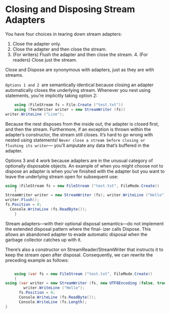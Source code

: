 # Closing and Disposing Stream Adapters
You have four choices in tearing down stream adapters:
1. Close the adapter only.
2. Close the adapter and then close the stream.
3. (For writers) Flush the adapter and then close the stream. 4. (For readers) Close just the stream.

Close and Dispose are synonymous with adapters, just as they are with streams.

`Options 1 and 2 `are semantically identical because closing an adapter automatically closes the underlying stream. Whenever you nest using statements, you’re implicitly taking option 2:
```c#
    using (FileStream fs = File.Create ("test.txt"))
    using (TextWriter writer = new StreamWriter (fs))
writer.WriteLine ("Line");
```

Because the nest disposes from the inside out, the adapter is closed first, and then the stream. Furthermore, if an exception is thrown within the adapter’s constructor, the stream still closes. It’s hard to go wrong with nested using statements!
`Never close a stream before closing or flushing its writer`— you’ll amputate any data that’s buffered in the adapter.

Options 3 and 4 work because adapters are in the unusual category of optionally disposable objects. An example of when you might choose not to dispose an adapter is when you’ve finished with the adapter but you want to leave the underlying stream open for subsequent use:
```c#
using (FileStream fs = new FileStream ("test.txt", FileMode.Create))
    {
StreamWriter writer = new StreamWriter (fs); writer.WriteLine ("Hello");
writer.Flush();
fs.Position = 0;
  Console.WriteLine (fs.ReadByte());
    }

```
Stream adapters—with their optional disposal semantics—do not implement the extended disposal pattern where the final‐ izer calls Dispose. This allows an abandoned adapter to evade automatic disposal when the garbage collector catches up with it.

There’s also a constructor on StreamReader/StreamWriter that instructs it to keep the stream open after disposal. Consequently, we can rewrite the preceding example as follows:

```c#

    using (var fs = new FileStream ("test.txt", FileMode.Create))
    {
using (var writer = new StreamWriter (fs, new UTF8Encoding (false, true), 0x400, true))
        writer.WriteLine ("Hello");
      fs.Position = 0;
      Console.WriteLine (fs.ReadByte());
      Console.WriteLine (fs.Length);
}

```